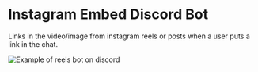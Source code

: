 # Instagram Embed Discord Bot
Links in the video/image from instagram reels or posts when a user puts a link in the chat.

![Example of reels bot on discord](https://github.com/bman46/Instagram-Reels-Bot/raw/master/Example.PNG)
